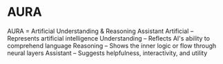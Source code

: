 # AURA
AURA = Artificial Understanding &amp; Reasoning Assistant    Artificial – Represents artificial intelligence   Understanding – Reflects AI's ability to comprehend language   Reasoning – Shows the inner logic or flow through neural layers   Assistant – Suggests helpfulness, interactivity, and utility
